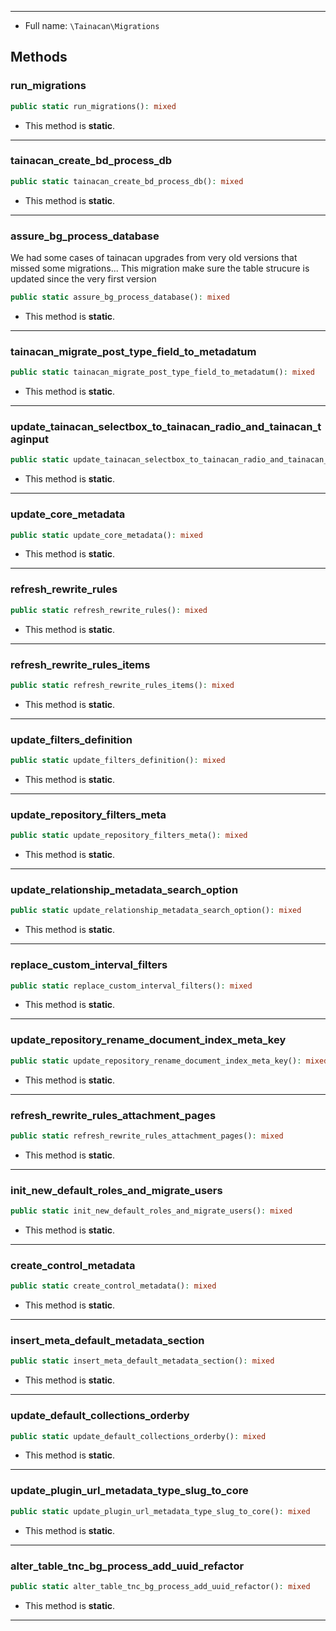 
***

* Full name: `\Tainacan\Migrations`

## Methods

### run_migrations

```php
public static run_migrations(): mixed
```

* This method is **static**.
***

### tainacan_create_bd_process_db

```php
public static tainacan_create_bd_process_db(): mixed
```

* This method is **static**.
***

### assure_bg_process_database

We had some cases of tainacan upgrades from very old versions that missed some migrations...
This migration make sure the table strucure is updated since the very first version

```php
public static assure_bg_process_database(): mixed
```

* This method is **static**.
***

### tainacan_migrate_post_type_field_to_metadatum

```php
public static tainacan_migrate_post_type_field_to_metadatum(): mixed
```

* This method is **static**.
***

### update_tainacan_selectbox_to_tainacan_radio_and_tainacan_taginput

```php
public static update_tainacan_selectbox_to_tainacan_radio_and_tainacan_taginput(): mixed
```

* This method is **static**.
***

### update_core_metadata

```php
public static update_core_metadata(): mixed
```

* This method is **static**.
***

### refresh_rewrite_rules

```php
public static refresh_rewrite_rules(): mixed
```

* This method is **static**.
***

### refresh_rewrite_rules_items

```php
public static refresh_rewrite_rules_items(): mixed
```

* This method is **static**.
***

### update_filters_definition

```php
public static update_filters_definition(): mixed
```

* This method is **static**.
***

### update_repository_filters_meta

```php
public static update_repository_filters_meta(): mixed
```

* This method is **static**.
***

### update_relationship_metadata_search_option

```php
public static update_relationship_metadata_search_option(): mixed
```

* This method is **static**.
***

### replace_custom_interval_filters

```php
public static replace_custom_interval_filters(): mixed
```

* This method is **static**.
***

### update_repository_rename_document_index_meta_key

```php
public static update_repository_rename_document_index_meta_key(): mixed
```

* This method is **static**.
***

### refresh_rewrite_rules_attachment_pages

```php
public static refresh_rewrite_rules_attachment_pages(): mixed
```

* This method is **static**.
***

### init_new_default_roles_and_migrate_users

```php
public static init_new_default_roles_and_migrate_users(): mixed
```

* This method is **static**.
***

### create_control_metadata

```php
public static create_control_metadata(): mixed
```

* This method is **static**.
***

### insert_meta_default_metadata_section

```php
public static insert_meta_default_metadata_section(): mixed
```

* This method is **static**.
***

### update_default_collections_orderby

```php
public static update_default_collections_orderby(): mixed
```

* This method is **static**.
***

### update_plugin_url_metadata_type_slug_to_core

```php
public static update_plugin_url_metadata_type_slug_to_core(): mixed
```

* This method is **static**.
***

### alter_table_tnc_bg_process_add_uuid_refactor

```php
public static alter_table_tnc_bg_process_add_uuid_refactor(): mixed
```

* This method is **static**.
***
